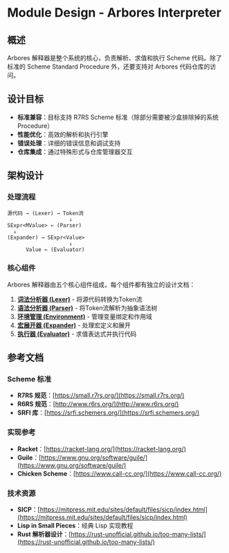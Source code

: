 # Module Design - Arbores Interpreter

## 概述

Arbores 解释器是整个系统的核心，负责解析、求值和执行 Scheme 代码。除了标准的 Scheme Standard Procedure 外，还要支持对 Arbores 代码仓库的访问。

## 设计目标

- **标准兼容**：目标支持 R7RS Scheme 标准（除部分需要被沙盒排除掉的系统 Procedure）
- **性能优化**：高效的解析和执行引擎
- **错误处理**：详细的错误信息和调试支持
- **仓库集成**：通过特殊形式与仓库管理器交互

## 架构设计

### 处理流程

```text
源代码 → (Lexer) → Token流
                    ↓
SExpr<MValue> ← (Parser)
  ↓
(Expander) → SExpr<Value>
                    ↓
      Value ← (Evaluator)
```

### 核心组件

Arbores 解释器由五个核心组件组成，每个组件都有独立的设计文档：

1. **[词法分析器 (Lexer)](./interpreter/Lexer_Design.md)** - 将源代码转换为Token流
2. **[语法分析器 (Parser)](./interpreter/Parser_Design.md)** - 将Token流解析为抽象语法树
3. **[环境管理 (Environment)](./interpreter/Environment_Management.md)** - 管理变量绑定和作用域
4. **[宏展开器 (Expander)](./interpreter/Macro_Expander.md)** - 处理宏定义和展开
5. **[执行器 (Evaluator)](./interpreter/Evaluator_Design.md)** - 求值表达式并执行代码

## 参考文档

### Scheme 标准

- **R7RS 规范**：[https://small.r7rs.org/](https://small.r7rs.org/)
- **R6RS 规范**：[http://www.r6rs.org/](http://www.r6rs.org/)
- **SRFI 库**：[https://srfi.schemers.org/](https://srfi.schemers.org/)

### 实现参考

- **Racket**：[https://racket-lang.org/](https://racket-lang.org/)
- **Guile**：[https://www.gnu.org/software/guile/](https://www.gnu.org/software/guile/)
- **Chicken Scheme**：[https://www.call-cc.org/](https://www.call-cc.org/)

### 技术资源

- **SICP**：[https://mitpress.mit.edu/sites/default/files/sicp/index.html](https://mitpress.mit.edu/sites/default/files/sicp/index.html)
- **Lisp in Small Pieces**：经典 Lisp 实现教程
- **Rust 解析器设计**：[https://rust-unofficial.github.io/too-many-lists/](https://rust-unofficial.github.io/too-many-lists/)
